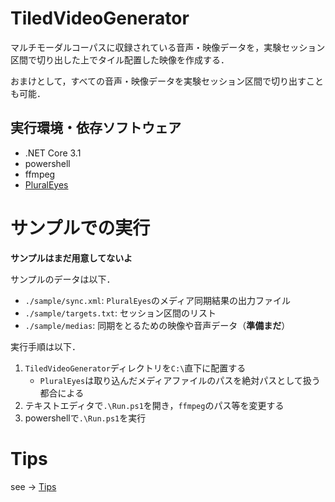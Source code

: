 
# TiledVideoGenerator
マルチモーダルコーパスに収録されている音声・映像データを，実験セッション区間で切り出した上でタイル配置した映像を作成する．

おまけとして，すべての音声・映像データを実験セッション区間で切り出すことも可能．

## 実行環境・依存ソフトウェア
- .NET Core 3.1
- powershell
- ffmpeg
- [PluralEyes](https://www.maxon.net/ja/red-giant-complete/pluraleyes/)


# サンプルでの実行

**サンプルはまだ用意してないよ**

サンプルのデータは以下．

- `./sample/sync.xml`: `PluralEyes`のメディア同期結果の出力ファイル
- `./sample/targets.txt`: セッション区間のリスト
- `./sample/medias`: 同期をとるための映像や音声データ（**準備まだ**）

実行手順は以下．

1. `TiledVideoGenerator`ディレクトリを`C:\`直下に配置する
    - `PluralEyes`は取り込んだメディアファイルのパスを絶対パスとして扱う都合による
1. テキストエディタで`.\Run.ps1`を開き，`ffmpeg`のパス等を変更する
1. powershellで`.\Run.ps1`を実行

# Tips
see -> [Tips](./Tips.md)

